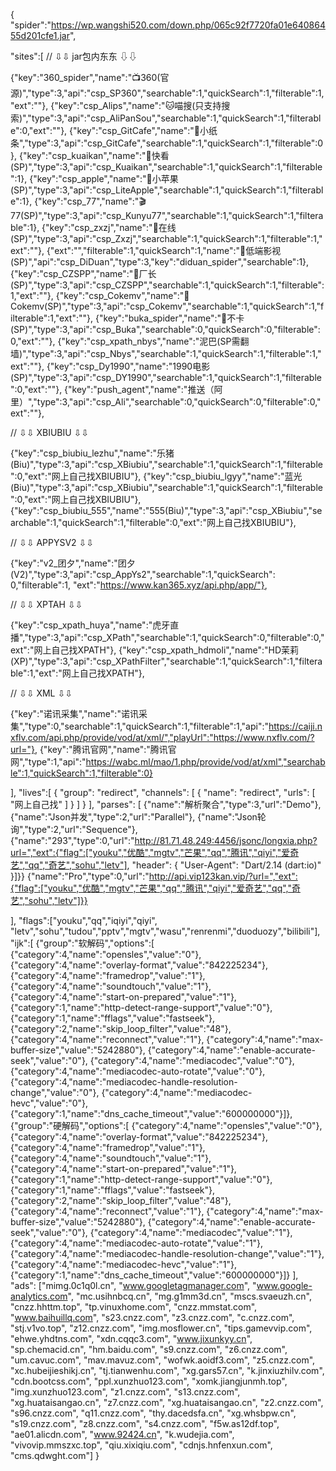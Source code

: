{
"spider":"https://wp.wangshi520.com/down.php/065c92f7720fa01e64086455d201cfe1.jar",

"sites":[
// ⇩⇩ jar包内东东 ⇩⇩

{"key":"360_spider","name":"📺360(官源)","type":3,"api":"csp_SP360","searchable":1,"quickSearch":1,"filterable":1,"ext":""},
{"key":"csp_Alips","name":"🐱喵搜(只支持搜索)","type":3,"api":"csp_AliPanSou","searchable":1,"quickSearch":1,"filterable":0,"ext":""},
{"key":"csp_GitCafe","name":"📜小纸条","type":3,"api":"csp_GitCafe","searchable":1,"quickSearch":1,"filterable":0},
{"key":"csp_kuaikan","name":"👀快看(SP)","type":3,"api":"csp_Kuaikan","searchable":1,"quickSearch":1,"filterable":1},
{"key":"csp_apple","name":"🍎小苹果(SP)","type":3,"api":"csp_LiteApple","searchable":1,"quickSearch":1,"filterable":1},
{"key":"csp_77","name":"🎬77(SP)","type":3,"api":"csp_Kunyu77","searchable":1,"quickSearch":1,"filterable":1},
{"key":"csp_zxzj","name":"📗在线(SP)","type":3,"api":"csp_Zxzj","searchable":1,"quickSearch":1,"filterable":1,"ext":""},
{"ext":"","filterable":1,"quickSearch":1,"name":"📙低端影视(SP)","api":"csp_DiDuan","type":3,"key":"diduan_spider","searchable":1},
{"key":"csp_CZSPP","name":"📔厂长(SP)","type":3,"api":"csp_CZSPP","searchable":1,"quickSearch":1,"filterable":1,"ext":""},
{"key":"csp_Cokemv","name":"📕Cokemv(SP)","type":3,"api":"csp_Cokemv","searchable":1,"quickSearch":1,"filterable":1,"ext":""},
{"key":"buka_spider","name":"📒不卡(SP)","type":3,"api":"csp_Buka","searchable":0,"quickSearch":0,"filterable":0,"ext":""},
{"key":"csp_xpath_nbys","name":"泥巴(SP需翻墙)","type":3,"api":"csp_Nbys","searchable":1,"quickSearch":1,"filterable":1,"ext":""},
{"key":"csp_Dy1990","name":"1990电影(SP)","type":3,"api":"csp_DY1990","searchable":1,"quickSearch":1,"filterable":0,"ext":""},
{"key":"push_agent","name":"推送（阿里）","type":3,"api":"csp_Ali","searchable":0,"quickSearch":0,"filterable":0,"ext":""},


// ⇩⇩ XBIUBIU ⇩⇩

{"key":"csp_biubiu_lezhu","name":"乐猪(Biu)","type":3,"api":"csp_XBiubiu","searchable":1,"quickSearch":1,"filterable":0,"ext":"网上自己找XBIUBIU"},
{"key":"csp_biubiu_lgyy","name":"蓝光(Biu)","type":3,"api":"csp_XBiubiu","searchable":1,"quickSearch":1,"filterable":0,"ext":"网上自己找XBIUBIU"},
{"key":"csp_biubiu_555","name":"555(Biu)","type":3,"api":"csp_XBiubiu","searchable":1,"quickSearch":1,"filterable":0,"ext":"网上自己找XBIUBIU"},

// ⇩⇩ APPYSV2 ⇩⇩

{"key":"v2_团夕","name":"团夕(V2)","type":3,"api":"csp_AppYs2","searchable":1,"quickSearch": 0,"filterable":1, "ext":"https://www.kan365.xyz/api.php/app/"},

// ⇩⇩ XPTAH ⇩⇩

{"key":"csp_xpath_huya","name":"虎牙直播","type":3,"api":"csp_XPath","searchable":1,"quickSearch":0,"filterable":0,"ext":"网上自己找XPATH"},
{"key":"csp_xpath_hdmoli","name":"HD茉莉(XP)","type":3,"api":"csp_XPathFilter","searchable":1,"quickSearch":1,"filterable":1,"ext":"网上自己找XPATH"},

// ⇩⇩ XML ⇩⇩

{"key":"诺讯采集","name":"诺讯采集","type":0,"searchable":1,"quickSearch":1,"filterable":1,"api":"https://caiji.nxflv.com/api.php/provide/vod/at/xml/","playUrl":"https://www.nxflv.com/?url="},
{"key":"腾讯官网","name":"腾讯官网","type":1,"api":"https://wabc.ml/mao/1.php/provide/vod/at/xml","searchable":1,"quickSearch":1,"filterable":0}

],
"lives":[
{
      "group": "redirect",
      "channels": [
        {
          "name": "redirect",
          "urls": [
            "网上自己找"
          ]
        }
      ]
    }
],
"parses": [
{"name":"解析聚合","type":3,"url":"Demo"},
{"name":"Json并发","type":2,"url":"Parallel"},
{"name":"Json轮询","type":2,"url":"Sequence"},
{"name":"293","type":0,"url":"http://81.71.48.249:4456/jsonc/longxia.php?url=","ext":{"flag":["youku","优酷","mgtv","芒果","qq","腾讯","qiyi","爱奇艺","qq","奇艺","sohu","letv"],
"header": {
                    "User-Agent": "Dart/2.14 (dart:io)"
                }]}}
{"name":"Pro","type":0,"url":"http://api.vip123kan.vip/?url=","ext":{"flag":["youku","优酷","mgtv","芒果","qq","腾讯","qiyi","爱奇艺","qq","奇艺","sohu","letv"]}}

],
"flags":["youku","qq","iqiyi","qiyi", "letv","sohu","tudou","pptv","mgtv","wasu","renrenmi","duoduozy","bilibili"],
"ijk":[
{"group":"软解码","options":[
{"category":4,"name":"opensles","value":"0"},
{"category":4,"name":"overlay-format","value":"842225234"},
{"category":4,"name":"framedrop","value":"1"},
{"category":4,"name":"soundtouch","value":"1"},
{"category":4,"name":"start-on-prepared","value":"1"},
{"category":1,"name":"http-detect-range-support","value":"0"},
{"category":1,"name":"fflags","value":"fastseek"},
{"category":2,"name":"skip_loop_filter","value":"48"},
{"category":4,"name":"reconnect","value":"1"},
{"category":4,"name":"max-buffer-size","value":"5242880"},
{"category":4,"name":"enable-accurate-seek","value":"0"},
{"category":4,"name":"mediacodec","value":"0"},
{"category":4,"name":"mediacodec-auto-rotate","value":"0"},
{"category":4,"name":"mediacodec-handle-resolution-change","value":"0"},
{"category":4,"name":"mediacodec-hevc","value":"0"},
{"category":1,"name":"dns_cache_timeout","value":"600000000"}]},
{"group":"硬解码","options":[
{"category":4,"name":"opensles","value":"0"},
{"category":4,"name":"overlay-format","value":"842225234"},
{"category":4,"name":"framedrop","value":"1"},
{"category":4,"name":"soundtouch","value":"1"},
{"category":4,"name":"start-on-prepared","value":"1"},
{"category":1,"name":"http-detect-range-support","value":"0"},
{"category":1,"name":"fflags","value":"fastseek"},
{"category":2,"name":"skip_loop_filter","value":"48"},
{"category":4,"name":"reconnect","value":"1"},
{"category":4,"name":"max-buffer-size","value":"5242880"},
{"category":4,"name":"enable-accurate-seek","value":"0"},
{"category":4,"name":"mediacodec","value":"1"},
{"category":4,"name":"mediacodec-auto-rotate","value":"1"},
{"category":4,"name":"mediacodec-handle-resolution-change","value":"1"},
{"category":4,"name":"mediacodec-hevc","value":"1"},
{"category":1,"name":"dns_cache_timeout","value":"600000000"}]}
],
"ads": ["mimg.0c1q0l.cn", "www.googletagmanager.com", "www.google-analytics.com", "mc.usihnbcq.cn", "mg.g1mm3d.cn", "mscs.svaeuzh.cn", "cnzz.hhttm.top", "tp.vinuxhome.com", "cnzz.mmstat.com", "www.baihuillq.com", "s23.cnzz.com", "z3.cnzz.com", "c.cnzz.com", "stj.v1vo.top", "z12.cnzz.com", "img.mosflower.cn", "tips.gamevvip.com", "ehwe.yhdtns.com", "xdn.cqqc3.com", "www.jixunkyy.cn", "sp.chemacid.cn", "hm.baidu.com", "s9.cnzz.com", "z6.cnzz.com", "um.cavuc.com", "mav.mavuz.com", "wofwk.aoidf3.com", "z5.cnzz.com", "xc.hubeijieshikj.cn", "tj.tianwenhu.com", "xg.gars57.cn", "k.jinxiuzhilv.com", "cdn.bootcss.com", "ppl.xunzhuo123.com", "xomk.jiangjunmh.top", "img.xunzhuo123.com", "z1.cnzz.com", "s13.cnzz.com", "xg.huataisangao.cn", "z7.cnzz.com", "xg.huataisangao.cn", "z2.cnzz.com", "s96.cnzz.com", "q11.cnzz.com", "thy.dacedsfa.cn", "xg.whsbpw.cn", "s19.cnzz.com", "z8.cnzz.com", "s4.cnzz.com", "f5w.as12df.top", "ae01.alicdn.com", "www.92424.cn", "k.wudejia.com", "vivovip.mmszxc.top", "qiu.xixiqiu.com", "cdnjs.hnfenxun.com", "cms.qdwght.com"]
}

